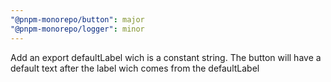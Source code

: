 ```yaml
---
"@pnpm-monorepo/button": major
"@pnpm-monorepo/logger": minor
---
```


Add an export defaultLabel wich is a constant string. The button will have a default text after the label wich comes from the defaultLabel
